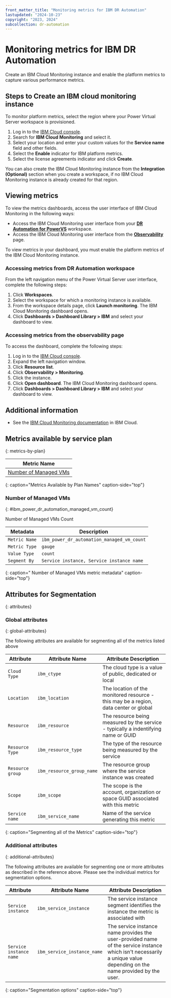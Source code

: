 ```yaml
---
front_matter_title: "Monitoring metrics for IBM DR Automation"
lastupdated: "2024-10-23"
copyright: "2023, 2024"
subcollection: dr-automation
---
```

# Monitoring metrics for IBM DR Automation

Create an IBM Cloud Monitoring instance and enable the platform metrics to capture various performance metrics.

## Steps to Create an IBM cloud monitoring instance

To monitor platform metrics, select the region where your Power Virtual Server workspace is provisioned.

1. Log in to the [IBM Cloud console](https://cloud.ibm.com/).
2. Search for **IBM Cloud Monitoring** and select it.
3. Select your location and enter your custom values for the **Service name** field and other fields.
4. Select the **Enable** indicator for IBM platform metrics.
5. Select the license agreements indicator and click **Create**.

You can also create the IBM Cloud Monitoring instance from the **Integration (Optional)** section when you create a workspace, if no IBM Cloud Monitoring instance is already created for that region.

## Viewing metrics

To view the metrics dashboards, access the user interface of IBM Cloud Monitoring in the following ways:

- Access the IBM Cloud Monitoring user interface from your [**DR Automation for PowerVS**](#accessing-metrics-from-dr-automation-workspace) workspace.
- Access the IBM Cloud Monitoring user interface from the [**Observability**](#accessing-metrics-from-the-observability-page) page.

To view metrics in your dashboard, you must enable the platform metrics of the IBM Cloud Monitoring instance.

### Accessing metrics from DR Automation workspace

From the left navigation menu of the Power Virtual Server user interface, complete the following steps:

1. Click **Workspaces**.
2. Select the workspace for which a monitoring instance is available.
3. From the workspace details page, click **Launch monitoring**. The IBM Cloud Monitoring dashboard opens.
4. Click **Dashboards > Dashboard Library > IBM** and select your dashboard to view.

### Accessing metrics from the observability page

To access the dashboard, complete the following steps:

1. Log in to the [IBM Cloud console](https://cloud.ibm.com/login).
2. Expand the left navigation window.
3. Click **Resource list**.
4. Click **Observability > Monitoring**.
5. Click the instance.
6. Click **Open dashboard**. The IBM Cloud Monitoring dashboard opens.
7. Click **Dashboards > Dashboard Library > IBM** and select your dashboard to view.

## Additional information

- See the [IBM Cloud Monitoring documentation](https://cloud.ibm.com/docs/monitoring) in IBM Cloud.


## Metrics available by service plan

{: metrics-by-plan}

| Metric Name |
|-----------|
| [Number of Managed VMs](#ibm_power_dr_automation_managed_vm_count) | 
{: caption="Metrics Available by Plan Names" caption-side="top"}

### Number of Managed VMs
{: #ibm_power_dr_automation_managed_vm_count}

Number of Managed VMs Count

| Metadata | Description |
|----------|-------------|
| `Metric Name` | `ibm_power_dr_automation_managed_vm_count`|
| `Metric Type` | `gauge` |
| `Value Type`  | `count` |
| `Segment By` | `Service instance, Service instance name` |
{: caption=" Number of Managed VMs metric metadata" caption-side="top"}

## Attributes for Segmentation
{: attributes}

### Global attributes

{: global-attributes}

The following attributes are available for segmenting all of the metrics listed above

| Attribute | Attribute Name | Attribute Description |
|-----------|----------------|-----------------------|
| `Cloud Type` | `ibm_ctype` | The cloud type is a value of public, dedicated or local |
| `Location` | `ibm_location` | The location of the monitored resource - this may be a region, data center or global |
| `Resource` | `ibm_resource` | The resource being measured by the service - typically a indentifying name or GUID |
| `Resource Type` | `ibm_resource_type` | The type of the resource being measured by the service |
| `Resource group` | `ibm_resource_group_name` | The resource group where the service instance was created |
| `Scope` | `ibm_scope` | The scope is the account, organization or space GUID associated with this metric |
| `Service name` | `ibm_service_name` | Name of the service generating this metric |
{: caption="Segmenting all of the Metrics" caption-side="top"}

### Additional attributes

{: additional-attributes}

The following attributes are available for segmenting one or more attributes as described in the reference above.  Please see the individual metrics for segmentation options.

| Attribute | Attribute Name | Attribute Description |
|-----------|----------------|-----------------------|
| `Service instance` | `ibm_service_instance` | The service instance segment identifies the instance the metric is associated with |
| `Service instance name` | `ibm_service_instance_name` | The service instance name provides the user-provided name of the service instance which isn't necessarily a unique value depending on the name provided by the user. |
{: caption="Segmentation options" caption-side="top"}
